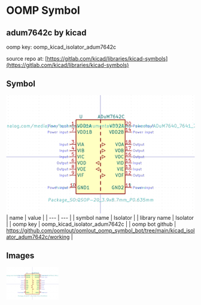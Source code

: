 # OOMP Symbol  
## adum7642c  by kicad  
  
oomp key: oomp_kicad_isolator_adum7642c  
  
source repo at: [https://gitlab.com/kicad/libraries/kicad-symbols](https://gitlab.com/kicad/libraries/kicad-symbols)  
## Symbol  
  
[![working.png](working_600.png)](working.png)  
| name | value | 
| --- | --- | 
| symbol name | Isolator | 
| library name | Isolator | 
| oomp key | oomp_kicad_isolator_adum7642c | 
| oomp bot github | https://github.com/oomlout/oomlout_oomp_symbol_bot/tree/main/kicad_isolator_adum7642c/working | 
## Images  
  
[![working.png](working_140.png)](working.png)  
